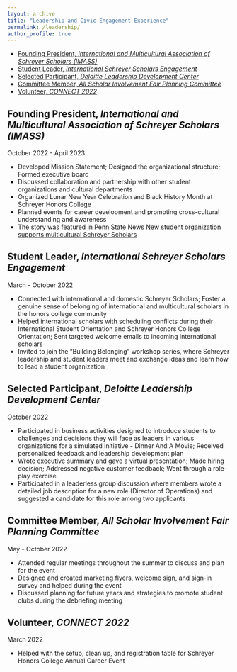 ```yaml
---
layout: archive
title: "Leadership and Civic Engagement Experience"
permalink: /leadership/
author_profile: true
---
```


<!-- {% include base_path %}

{% for post in site.leadership reversed %}
  {% include archive-single.html %}
{% endfor %} -->


- [Founding President, *International and Multicultural Association of Schreyer Scholars (IMASS)*](#founding-president-international-and-multicultural-association-of-schreyer-scholars-imass)
- [Student Leader, *International Schreyer Scholars Engagement*](#student-leader-international-schreyer-scholars-engagement)
- [Selected Participant, *Deloitte Leadership Development Center*](#selected-participant-deloitte-leadership-development-center)
- [Committee Member, *All Scholar Involvement Fair Planning Committee*](#committee-member-all-scholar-involvement-fair-planning-committee)
- [Volunteer, *CONNECT 2022*](#volunteer-connect-2022)



## Founding President, *International and Multicultural Association of Schreyer Scholars (IMASS)*
October 2022 - April 2023

- Developed Mission Statement; Designed the organizational structure; Formed executive board
- Discussed collaboration and partnership with other student organizations and cultural departments
- Organized Lunar New Year Celebration and Black History Month at Schreyer Honors College
- Planned events for career development and promoting cross-cultural understanding and awareness
- The story was featured in Penn State News [New student organization supports multicultural Schreyer Scholars][IMASS News]



## Student Leader, *International Schreyer Scholars Engagement*
March - October 2022

- Connected with international and domestic Schreyer Scholars; Foster a genuine sense of belonging of international and multicultural scholars in the honors college community
- Helped international scholars with scheduling conflicts during their International Student Orientation and Schreyer Honors College Orientation; Sent targeted welcome emails to incoming international scholars
- Invited to join the “Building Belonging” workshop series, where Schreyer leadership and student leaders meet and exchange ideas and learn how to lead a student organization


## Selected Participant, *Deloitte Leadership Development Center*
October 2022

- Participated in business activities designed to introduce students to challenges and decisions they will face as leaders in various organizations for a simulated initiative - Dinner And A Movie; Received personalized feedback and leadership development plan
- Wrote executive summary and gave a virtual presentation; Made hiring decision; Addressed negative customer feedback; Went through a role-play exercise
- Participated in a leaderless group discussion where members wrote a detailed job description for a new role (Director of Operations) and suggested a candidate for this role among two applicants


## Committee Member, *All Scholar Involvement Fair Planning Committee*
May - October 2022

- Attended regular meetings throughout the summer to discuss and plan for the event
- Designed and created marketing flyers, welcome sign, and sign-in survey and helped during the event
- Discussed planning for future years and strategies to promote student clubs during the debriefing meeting


## Volunteer, *CONNECT 2022*
March 2022

- Helped with the setup, clean up, and registration table for Schreyer Honors College Annual Career Event



[IMASS News]: https://www.psu.edu/news/schreyer-honors-college/story/new-student-organization-supports-multicultural-schreyer-scholars/